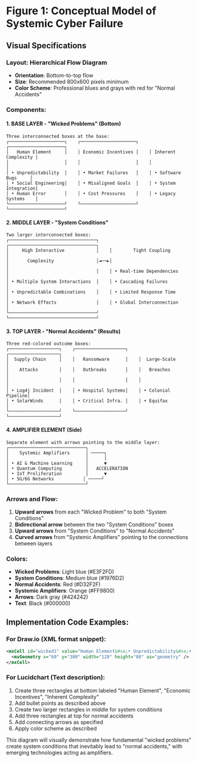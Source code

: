 # Figure 1: Conceptual Model of Systemic Cyber Failure

## Visual Specifications

### Layout: Hierarchical Flow Diagram
- **Orientation**: Bottom-to-top flow
- **Size**: Recommended 800x600 pixels minimum
- **Color Scheme**: Professional blues and grays with red for "Normal Accidents"

### Components:

#### 1. BASE LAYER - "Wicked Problems" (Bottom)
```
Three interconnected boxes at the base:
┌─────────────────────┐    ┌─────────────────────┐    ┌─────────────────────┐
│   Human Element     │    │ Economic Incentives │    │ Inherent Complexity │
│                     │    │                     │    │                     │
│ • Unpredictability  │    │ • Market Failures   │    │ • Software Bugs     │
│ • Social Engineering│    │ • Misaligned Goals  │    │ • System Integration│
│ • Human Error       │    │ • Cost Pressures    │    │ • Legacy Systems    │
└─────────────────────┘    └─────────────────────┘    └─────────────────────┘
```

#### 2. MIDDLE LAYER - "System Conditions"
```
Two larger interconnected boxes:
┌─────────────────────────────────┐    ┌─────────────────────────────────┐
│     High Interactive            │    │        Tight Coupling           │
│       Complexity                │◄──►│                                 │
│                                 │    │ • Real-time Dependencies        │
│ • Multiple System Interactions  │    │ • Cascading Failures           │
│ • Unpredictable Combinations    │    │ • Limited Response Time        │
│ • Network Effects               │    │ • Global Interconnection       │
└─────────────────────────────────┘    └─────────────────────────────────┘
```

#### 3. TOP LAYER - "Normal Accidents" (Results)
```
Three red-colored outcome boxes:
┌───────────────────┐    ┌───────────────────┐    ┌───────────────────┐
│  Supply Chain     │    │   Ransomware      │    │  Large-Scale      │
│    Attacks        │    │   Outbreaks       │    │   Breaches        │
│                   │    │                   │    │                   │
│ • Log4j Incident  │    │ • Hospital Systems│    │ • Colonial Pipeline│
│ • SolarWinds      │    │ • Critical Infra. │    │ • Equifax         │
└───────────────────┘    └───────────────────┘    └───────────────────┘
```

#### 4. AMPLIFIER ELEMENT (Side)
```
Separate element with arrows pointing to the middle layer:
┌─────────────────────────────┐
│    Systemic Amplifiers      │ ─────┐
│                             │      │
│ • AI & Machine Learning     │      ▼
│ • Quantum Computing         │   ACCELERATION
│ • IoT Proliferation         │      ▼
│ • 5G/6G Networks           │ ─────┘
└─────────────────────────────┘
```

### Arrows and Flow:
1. **Upward arrows** from each "Wicked Problem" to both "System Conditions"
2. **Bidirectional arrow** between the two "System Conditions" boxes
3. **Upward arrows** from "System Conditions" to "Normal Accidents"
4. **Curved arrows** from "Systemic Amplifiers" pointing to the connections between layers

### Colors:
- **Wicked Problems**: Light blue (#E3F2FD)
- **System Conditions**: Medium blue (#1976D2)
- **Normal Accidents**: Red (#D32F2F)
- **Systemic Amplifiers**: Orange (#FF9800)
- **Arrows**: Dark gray (#424242)
- **Text**: Black (#000000)

## Implementation Code Examples:

### For Draw.io (XML format snippet):
```xml
<mxCell id="wicked1" value="Human Element&#xa;• Unpredictability&#xa;• Social Engineering&#xa;• Human Error" style="rounded=1;whiteSpace=wrap;html=1;fillColor=#E3F2FD;" vertex="1" parent="1">
  <mxGeometry x="60" y="300" width="120" height="80" as="geometry" />
</mxCell>
```

### For Lucidchart (Text description):
1. Create three rectangles at bottom labeled "Human Element", "Economic Incentives", "Inherent Complexity"
2. Add bullet points as described above
3. Create two larger rectangles in middle for system conditions
4. Add three rectangles at top for normal accidents
5. Add connecting arrows as specified
6. Apply color scheme as described

This diagram will visually demonstrate how fundamental "wicked problems" create system conditions that inevitably lead to "normal accidents," with emerging technologies acting as amplifiers.
